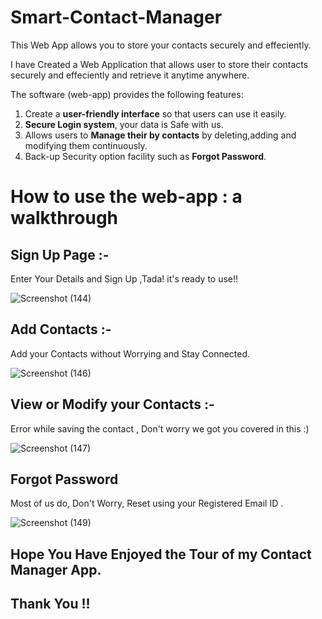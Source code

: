 # Smart-Contact-Manager
This Web App allows you to store your contacts securely and effeciently.

I have Created a Web Application that allows user to store their contacts securely and effeciently and retrieve it anytime anywhere.

The software (web-app) provides the following features:

1. Create a **user-friendly interface** so that users can use it easily.
2. **Secure Login system**, your data is Safe with us.
3. Allows users to **Manage their by contacts** by deleting,adding and modifying them continuously.
4. Back-up Security option facility such as **Forgot Password**.

# How to use the web-app : a walkthrough



## Sign Up Page :-

Enter Your Details and Sign Up ,Tada! it's ready to use!!

![Screenshot (144)](https://user-images.githubusercontent.com/68874074/184995793-5aca3dc1-78a0-4797-9ae2-db24710a8efc.png)


## Add Contacts :-

Add your Contacts without Worrying and Stay Connected.



![Screenshot (146)](https://user-images.githubusercontent.com/68874074/184996255-b5e5e2b0-4298-41df-b97f-b0976b866063.png)


## View or Modify your Contacts :-

Error while saving the contact , Don't worry we got you covered in this :)






![Screenshot (147)](https://user-images.githubusercontent.com/68874074/184996814-aee40a4b-e913-40b2-8177-0270d2adaa05.png)


## Forgot Password

Most of us do, Don't Worry, Reset using your Registered Email ID .



![Screenshot (149)](https://user-images.githubusercontent.com/68874074/184997204-68f98be3-6095-4b8c-8719-5dbbedf12f10.png)


## Hope You Have Enjoyed the Tour of my Contact Manager App.
## Thank You !!




